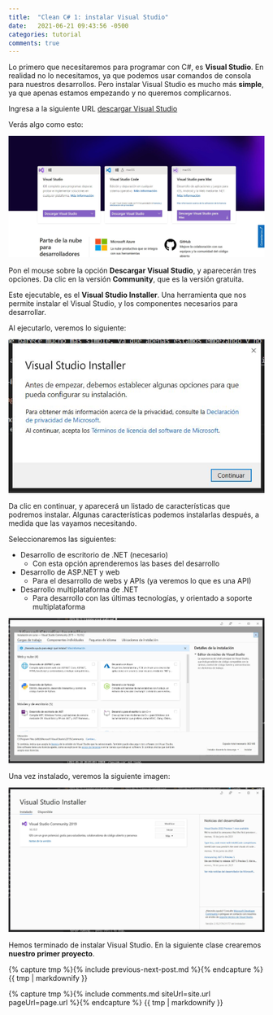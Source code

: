 ```yaml
---
title:  "Clean C# 1: instalar Visual Studio"
date:   2021-06-21 09:43:56 -0500
categories: tutorial
comments: true
---
```


Lo primero que necesitaremos para programar con C#, es **Visual Studio**.
En realidad no lo necesitamos, ya que podemos usar comandos de consola para nuestros desarrollos. Pero instalar Visual Studio es mucho más **simple**, ya que apenas estamos empezando y no queremos complicarnos.

Ingresa a la siguiente URL [descargar Visual Studio](https://visualstudio.microsoft.com/es/)

Verás algo como esto:

![Instalar Visual Studio](/assets/images/1_InstallVS/1.JPG)

Pon el mouse sobre la opción **Descargar Visual Studio**, y aparecerán tres opciones.
Da clic en la versión **Community**, que es la versión gratuita.

Este ejecutable, es el **Visual Studio Installer**. Una herramienta que nos permite instalar el Visual Studio, y los componentes necesarios para desarrollar.

Al ejecutarlo, veremos lo siguiente:

![Instalar Visual Studio 2](/assets/images/1_InstallVS/2.JPG)

Da clic en continuar, y aparecerá un listado de características que podremos instalar. Algunas características podemos instalarlas después, a medida que las vayamos necesitando. 

Seleccionaremos las siguientes:

- Desarrollo de escritorio de .NET (necesario)
    - Con esta opción aprenderemos las bases del desarrollo
- Desarrollo de ASP.NET y web
    - Para el desarrollo de webs y APIs (ya veremos lo que es una API)
- Desarrollo multiplataforma de .NET
    - Para desarrollo con las últimas tecnologías, y orientado a soporte multiplataforma

![Instalar Visual Studio 3](/assets/images/1_InstallVS/3.JPG)

Una vez instalado, veremos la siguiente imagen:

![Instalar Visual Studio 4](/assets/images/1_InstallVS/4.JPG)

Hemos terminado de instalar Visual Studio. En la siguiente clase crearemos **nuestro primer proyecto**.

{% capture tmp %}{% include previous-next-post.md %}{% endcapture %}
{{ tmp | markdownify }}

{% capture tmp %}{% include comments.md siteUrl=site.url pageUrl=page.url %}{% endcapture %}
{{ tmp | markdownify }}
